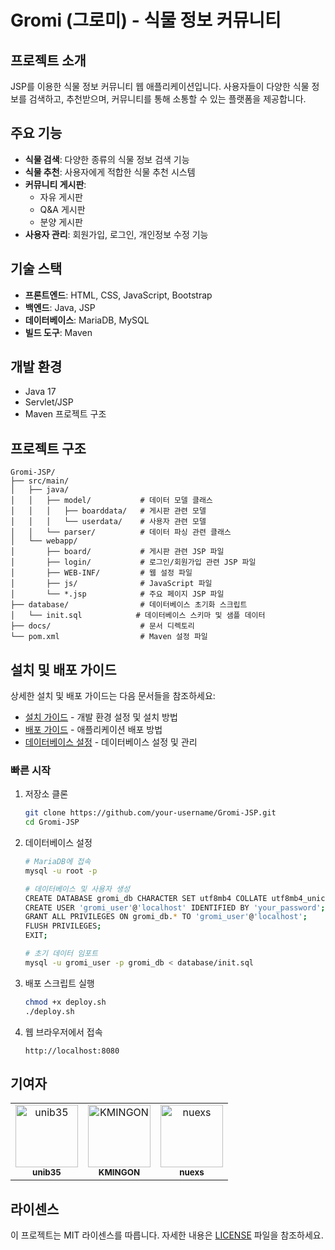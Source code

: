 # Gromi (그로미) - 식물 정보 커뮤니티

## 프로젝트 소개
JSP를 이용한 식물 정보 커뮤니티 웹 애플리케이션입니다. 사용자들이 다양한 식물 정보를 검색하고, 추천받으며, 커뮤니티를 통해 소통할 수 있는 플랫폼을 제공합니다.

## 주요 기능
- **식물 검색**: 다양한 종류의 식물 정보 검색 기능
- **식물 추천**: 사용자에게 적합한 식물 추천 시스템
- **커뮤니티 게시판**:
  - 자유 게시판
  - Q&A 게시판
  - 분양 게시판
- **사용자 관리**: 회원가입, 로그인, 개인정보 수정 기능

## 기술 스택
- **프론트엔드**: HTML, CSS, JavaScript, Bootstrap
- **백엔드**: Java, JSP
- **데이터베이스**: MariaDB, MySQL
- **빌드 도구**: Maven

## 개발 환경
- Java 17
- Servlet/JSP
- Maven 프로젝트 구조

## 프로젝트 구조
```
Gromi-JSP/
├── src/main/
│   ├── java/
│   │   ├── model/           # 데이터 모델 클래스
│   │   │   ├── boarddata/   # 게시판 관련 모델
│   │   │   └── userdata/    # 사용자 관련 모델
│   │   └── parser/          # 데이터 파싱 관련 클래스
│   └── webapp/
│       ├── board/           # 게시판 관련 JSP 파일
│       ├── login/           # 로그인/회원가입 관련 JSP 파일
│       ├── WEB-INF/         # 웹 설정 파일
│       ├── js/              # JavaScript 파일
│       └── *.jsp            # 주요 페이지 JSP 파일
├── database/                # 데이터베이스 초기화 스크립트
│   └── init.sql            # 데이터베이스 스키마 및 샘플 데이터
├── docs/                    # 문서 디렉토리
└── pom.xml                  # Maven 설정 파일
```

## 설치 및 배포 가이드

상세한 설치 및 배포 가이드는 다음 문서들을 참조하세요:

- [설치 가이드](docs/installation.md) - 개발 환경 설정 및 설치 방법
- [배포 가이드](docs/deployment.md) - 애플리케이션 배포 방법
- [데이터베이스 설정](docs/database.md) - 데이터베이스 설정 및 관리

### 빠른 시작

1. 저장소 클론
   ```bash
   git clone https://github.com/your-username/Gromi-JSP.git
   cd Gromi-JSP
   ```

2. 데이터베이스 설정
   ```bash
   # MariaDB에 접속
   mysql -u root -p
   
   # 데이터베이스 및 사용자 생성
   CREATE DATABASE gromi_db CHARACTER SET utf8mb4 COLLATE utf8mb4_unicode_ci;
   CREATE USER 'gromi_user'@'localhost' IDENTIFIED BY 'your_password';
   GRANT ALL PRIVILEGES ON gromi_db.* TO 'gromi_user'@'localhost';
   FLUSH PRIVILEGES;
   EXIT;
   
   # 초기 데이터 임포트
   mysql -u gromi_user -p gromi_db < database/init.sql
   ```

3. 배포 스크립트 실행
   ```bash
   chmod +x deploy.sh
   ./deploy.sh
   ```

4. 웹 브라우저에서 접속
   ```
   http://localhost:8080
   ```

## 기여자
<table>
  <tr>
    <td align="center">
      <a href="https://github.com/unib35">
        <img src="https://github.com/unib35.png" width="100px;" alt="unib35"/>
        <br />
        <sub><b>unib35</b></sub>
      </a>
    </td>
    <td align="center">
      <a href="https://github.com/KMINGON">
        <img src="https://github.com/KMINGON.png" width="100px;" alt="KMINGON"/>
        <br />
        <sub><b>KMINGON</b></sub>
      </a>
    </td>
    <td align="center">
      <a href="https://github.com/nuexs">
        <img src="https://github.com/nuexs.png" width="100px;" alt="nuexs"/>
        <br />
        <sub><b>nuexs</b></sub>
      </a>
    </td>
  </tr>
</table>

## 라이센스
이 프로젝트는 MIT 라이센스를 따릅니다. 자세한 내용은 [LICENSE](LICENSE) 파일을 참조하세요.

